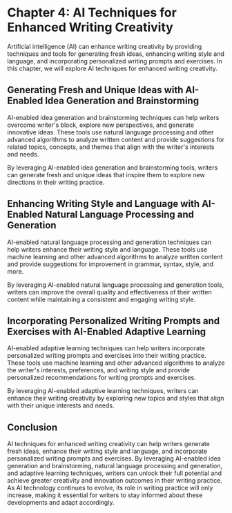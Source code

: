 Chapter 4: AI Techniques for Enhanced Writing Creativity
========================================================

Artificial intelligence (AI) can enhance writing creativity by providing techniques and tools for generating fresh ideas, enhancing writing style and language, and incorporating personalized writing prompts and exercises. In this chapter, we will explore AI techniques for enhanced writing creativity.

Generating Fresh and Unique Ideas with AI-Enabled Idea Generation and Brainstorming
-----------------------------------------------------------------------------------

AI-enabled idea generation and brainstorming techniques can help writers overcome writer's block, explore new perspectives, and generate innovative ideas. These tools use natural language processing and other advanced algorithms to analyze written content and provide suggestions for related topics, concepts, and themes that align with the writer's interests and needs.

By leveraging AI-enabled idea generation and brainstorming tools, writers can generate fresh and unique ideas that inspire them to explore new directions in their writing practice.

Enhancing Writing Style and Language with AI-Enabled Natural Language Processing and Generation
-----------------------------------------------------------------------------------------------

AI-enabled natural language processing and generation techniques can help writers enhance their writing style and language. These tools use machine learning and other advanced algorithms to analyze written content and provide suggestions for improvement in grammar, syntax, style, and more.

By leveraging AI-enabled natural language processing and generation tools, writers can improve the overall quality and effectiveness of their written content while maintaining a consistent and engaging writing style.

Incorporating Personalized Writing Prompts and Exercises with AI-Enabled Adaptive Learning
------------------------------------------------------------------------------------------

AI-enabled adaptive learning techniques can help writers incorporate personalized writing prompts and exercises into their writing practice. These tools use machine learning and other advanced algorithms to analyze the writer's interests, preferences, and writing style and provide personalized recommendations for writing prompts and exercises.

By leveraging AI-enabled adaptive learning techniques, writers can enhance their writing creativity by exploring new topics and styles that align with their unique interests and needs.

Conclusion
----------

AI techniques for enhanced writing creativity can help writers generate fresh ideas, enhance their writing style and language, and incorporate personalized writing prompts and exercises. By leveraging AI-enabled idea generation and brainstorming, natural language processing and generation, and adaptive learning techniques, writers can unlock their full potential and achieve greater creativity and innovation outcomes in their writing practice. As AI technology continues to evolve, its role in writing practice will only increase, making it essential for writers to stay informed about these developments and adapt accordingly.
